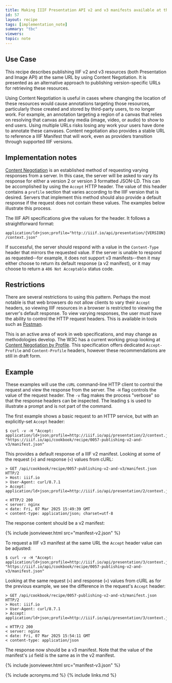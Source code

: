 ```yaml
---
title: Making IIIF Presentation API v2 and v3 manifests available at the same URL
id: 57
layout: recipe
tags: [implementation_note]
summary: "tbc"
viewers:
topic: note
---
```



## Use Case

This recipe describes publishing IIIF v2 and v3 resources (both Presentation and Image API) at the same URL by using Content Negotiation. It is presented as an alternative approach to publishing version-specific URLs for retrieving these resources.

Using Content Negotiation is useful in cases where changing the location of these resources would cause annotations targeting those resources, particularly those created and stored by third-party users, to no longer work. For example, an annotation targeting a region of a canvas that relies on resolving that canvas and any media (image, video, or audio) to show to end users. Using multiple URLs risks losing any work your users have done to annotate these canvases. Content negotiation also provides a stable URL to reference a IIIF Manifest that will work, even as providers transition through supported IIIF versions.

## Implementation notes

[Content Negotiation](https://developer.mozilla.org/en-US/docs/Web/HTTP/Content_negotiation) is an established method of requesting varying responses from a server. In this case, the server will be asked to vary its response for either a version 2 or version 3 formatted JSON-LD. This can be accomplished by using the `Accept` HTTP header. The value of this header contains a `profile` section that varies according to the IIIF version that is desired. Servers that implement this method should also provide a default response if the request does not contain these values. The examples below illustrate this process.

The IIIF API specifications give the values for the header. It follows a straightforward format:

`application/ld+json;profile="http://iiif.io/api/presentation/{VERSION}/context.json"`

If successful, the server should respond with a value in the `Content-Type` header that mirrors the requested value. If the server is unable to respond as requested--for example, it does not support v3 manifests--then it may either choose to return its default response (a v2 manifest), or it may choose to return a `406 Not Acceptable` status code. 

## Restrictions

There are several restrictions to using this pattern. Perhaps the most notable is that web browsers do not allow clients to vary their `Accept` headers, so viewing IIIF resources in a browser is restricted to viewing the server's default response. To view varying responses, the user must have the ability to control the HTTP request headers. This is available in tools such as [Postman](https://www.postman.com/).

This is an active area of work in web specifications, and may change as methodologies develop. The W3C has a current working group looking at [Content Negotiation by Profile](https://www.w3.org/TR/dx-prof-conneg/.). This specification offers dedicated `Accept-Profile` and `Content-Profile` headers, however these recommendations are
still in draft form.

## Example

These examples will use the `cURL` command-line HTTP client to control the request and view the response from the server. The `-H` flag controls the value of the request header. The `-v` flag makes the process "verbose" so that the response headers can be inspected. The leading `$` is used to illustrate a prompt and is not part of the command.

The first example shows a basic request to an HTTP service, but with an explicitly-set `Accept` header:

    $ curl -v -H "Accept: application/ld+json;profile=http://iiif.io/api/presentation/2/context.json" "https://iiif.io/api/cookbook/recipe/0057-publishing-v2-and-v3/manifest.json"

This provides a default response of a IIIF v2 manifest. Looking at some of the request (`>`) and response (`<`) values from cURL:

    > GET /api/cookbook/recipe/0057-publishing-v2-and-v3/manifest.json HTTP/2
    > Host: iiif.io
    > User-Agent: curl/8.7.1
    > Accept: application/ld+json;profile=http://iiif.io/api/presentation/2/context.json

    < HTTP/2 200
    < server: nginx
	< date: Fri, 07 Mar 2025 15:49:39 GMT
    < content-type: application/json; charset=utf-8    

The response content should be a v2 manifest:

{% include jsonviewer.html src="manifest-v2.json" %}

To request a IIIF v3 manifest at the same URL the `Accept` header value can be adjusted:

    $ curl -v -H "Accept: application/ld+json;profile=http://iiif.io/api/presentation/3/context.json" "https://iiif.io/api/cookbook/recipe/0057-publishing-v2-and-v3/manifest.json"

Looking at the same request (`>`) and response (`<`) values from cURL as for the previous example, we see the difference in the request's `Accept` header:

    > GET /api/cookbook/recipe/0057-publishing-v2-and-v3/manifest.json HTTP/2
    > Host: iiif.io
    > User-Agent: curl/8.7.1
    > Accept: application/ld+json;profile=http://iiif.io/api/presentation/3/context.json

    < HTTP/2 200
    < server: nginx
	< date: Fri, 07 Mar 2025 15:54:11 GMT
	< content-type: application/json

The response now should be a v3 manifest. Note that the value of the manifest's `id` field is the same as in the v2 manifest.

{% include jsonviewer.html src="manifest-v3.json" %}

{% include acronyms.md %}
{% include links.md %}

